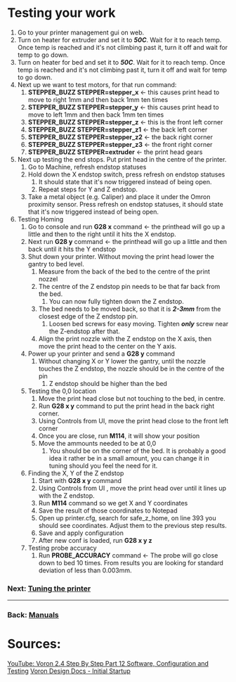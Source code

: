 # Testing your work
1. Go to your printer management gui on web.
2. Turn on heater for extruder and set it to ***50C***. Wait for it to reach temp. Once temp is reached and it's not climbing past it, turn it off and wait for temp to go down.
3. Turn on heater for bed and set it to ***50C***. Wait for it to reach temp. Once temp is reached and it's not climbing past it, turn it off and wait for temp to go down.
4. Next up we want to test motors, for that run command:
   1. **STEPPER_BUZZ STEPPER=stepper_x** <- this causes print head to move to right 1mm and then back 1mm ten times
   2. **STEPPER_BUZZ STEPPER=stepper_y** <- this causes print head to move to left 1mm and then back 1mm ten times
   3. **STEPPER_BUZZ STEPPER=stepper_z** <- this is the front left corner
   4. **STEPPER_BUZZ STEPPER=stepper_z1** <- the back left corner
   5. **STEPPER_BUZZ STEPPER=stepper_z2** <- the back right corner
   6. **STEPPER_BUZZ STEPPER=stepper_z3** <- the front right corner
   7. **STEPPER_BUZZ STEPPER=extruder** <- the print head gears
5. Next up testing the end stops. Put print head in the centre of the printer.
   1. Go to Machine, refresh endstop statuses
   2. Hold down the X endstop switch, press refresh on endstop statuses
      1. It should state that it's now triggered instead of being open.
      2. Repeat steps for Y and Z endstop.
   3. Take a metal object (e.g. Caliper) and place it under the Omron proximity sensor. Press refresh on endstop statuses, it should state that it's now triggered instead of being open.
6. Testing Homing
   1. Go to console and run **G28 x** command <- the printhead will go up a little and then to the right until it hits the X endstop.
   2. Next run **G28 y** command <- the printhead will go up a little and then back until it hits the Y endstop
   3. Shut down your printer. Without moving the print head lower the gantry to bed level.
      1. Measure from the back of the bed to the centre of the print nozzel
      2. The centre of the Z endstop pin needs to be that far back from the bed.
         1. You can now fully tighten down the Z endstop.
      3. The bed needs to be moved back, so that it is ***2-3mm*** from the closest edge of the Z endstop pin.
         1. Loosen bed screws for easy moving. Tighten ***only*** screw near the Z-endstop after that.
      4. Align the print nozzle with the Z endstop on the X axis, then move the print head to the center on the Y axis.
   4. Power up your printer and send a **G28 y** command
      1. Without changing X or Y lower the gantry, until the nozzle touches the Z endstop, the nozzle should be in the centre of the pin
         1. Z endstop should be higher than the bed
   5. Testing the 0,0 location
      1. Move the print head close but not touching to the bed, in centre.
      2. Run **G28 x y** command to put the print head in the back right corner.
      3. Using Controls from UI, move the print head close to the front left corner
      4. Once you are close, run **M114**, it will show your position
      5. Move the ammounts needed to be at 0,0
         1. You should be on the corner of the bed. It is probably a good idea it rather be in a small amount, you can change it in tuning should you feel the need for it.
   6. Finding the X, Y of the Z endstop
      1. Start with **G28 x y** command
      2. Using Controls from UI , move the print head over until it lines up with the Z endstop.
      3. Run **M114** command so we get X and Y coordinates
      4. Save the result of those coordinates to Notepad
      5. Open up printer.cfg, search for safe_z_home, on line 393 you should see coordinates. Adjust them to the previous step results.
      6. Save and apply configuration
      7. After new conf is loaded, run **G28 x y z**
   7. Testing probe accuracy
      1. Run **PROBE_ACCURACY** command <- The probe will go close down to bed 10 times. From results you are looking for standard deviation of less than 0.003mm.


### Next: [Tuning the printer](../Tuning/Readme.md)

---
### Back: [Manuals](../Readme.md)

# Sources:
[YouTube: Voron 2.4 Step By Step Part 12 Software, Configuration and Testing](https://youtu.be/yfRtpPPcnN8)
[Voron Design Docs - Initial Startup](https://docs.vorondesign.com/build/startup/)
